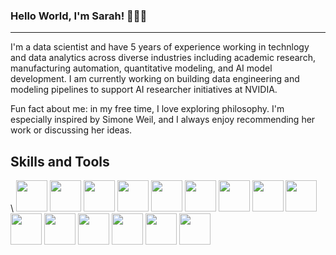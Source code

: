 ### Hello World,  I'm Sarah! 👩🏻‍💻
***

I'm a data scientist and have 5 years of experience working in technlogy and data analytics across diverse industries including academic research, manufacturing automation, quantitative modeling, and AI model development. I am currently working on building data engineering and modeling pipelines to support AI researcher initiatives at NVIDIA.

Fun fact about me: in my free time, I love exploring philosophy. I'm especially inspired by Simone Weil, and I always enjoy recommending her work or discussing her ideas.

<h2> Skills and Tools </h2>\
<a href='https://github.com/https://github.com/SarahAmiraslani?tab=repositories&q=&type=&language=python&sort='><img width='50px' height='50px' src='https://raw.githubusercontent.com/rahulbanerjee26/githubAboutMeGenerator/main/icons/python.svg'></a>
<a href='https://github.com/https://github.com/SarahAmiraslani?tab=repositories&q=&type=&language=scikit&sort='><img width='50px' height='50px' src='https://raw.githubusercontent.com/rahulbanerjee26/githubAboutMeGenerator/main/icons/scikit.svg'></a>
<a href='https://github.com/https://github.com/SarahAmiraslani?tab=repositories&q=&type=&language=pytorch&sort='><img width='50px' height='50px' src='https://raw.githubusercontent.com/rahulbanerjee26/githubAboutMeGenerator/main/icons/pytorch.svg'></a>
<a href='https://github.com/https://github.com/SarahAmiraslani?tab=repositories&q=&type=&language=javascript&sort='><img width='50px' height='50px' src='https://raw.githubusercontent.com/rahulbanerjee26/githubAboutMeGenerator/main/icons/javascript.svg'></a>
<a href='https://github.com/https://github.com/SarahAmiraslani?tab=repositories&q=&type=&language=html&sort='><img width='50px' height='50px' src='https://raw.githubusercontent.com/rahulbanerjee26/githubAboutMeGenerator/main/icons/html.svg'></a>
<a href='https://github.com/https://github.com/SarahAmiraslani?tab=repositories&q=&type=&language=css&sort='><img width='50px' height='50px' src='https://raw.githubusercontent.com/rahulbanerjee26/githubAboutMeGenerator/main/icons/css.svg'></a>
<a href='https://github.com/https://github.com/SarahAmiraslani?tab=repositories&q=&type=&language=bootstrap&sort='><img width='50px' height='50px' src='https://raw.githubusercontent.com/rahulbanerjee26/githubAboutMeGenerator/main/icons/bootstrap.svg'></a>
<a href='https://github.com/https://github.com/SarahAmiraslani?tab=repositories&q=&type=&language=d3js&sort='><img width='50px' height='50px' src='https://raw.githubusercontent.com/rahulbanerjee26/githubAboutMeGenerator/main/icons/d3js.svg'></a>
<a href='https://github.com/https://github.com/SarahAmiraslani?tab=repositories&q=&type=&language=postgresql&sort='><img width='50px' height='50px' src='https://raw.githubusercontent.com/rahulbanerjee26/githubAboutMeGenerator/main/icons/postgresql.svg'></a>
<a href='https://github.com/https://github.com/SarahAmiraslani?tab=repositories&q=&type=&language=mysql&sort='><img width='50px' height='50px' src='https://raw.githubusercontent.com/rahulbanerjee26/githubAboutMeGenerator/main/icons/mysql.svg'></a>
<a href='https://github.com/https://github.com/SarahAmiraslani?tab=repositories&q=&type=&language=docker&sort='><img width='50px' height='50px' src='https://raw.githubusercontent.com/rahulbanerjee26/githubAboutMeGenerator/main/icons/docker.svg'></a>
<a href='https://github.com/https://github.com/SarahAmiraslani?tab=repositories&q=&type=&language=kubernetes&sort='><img width='50px' height='50px' src='https://raw.githubusercontent.com/rahulbanerjee26/githubAboutMeGenerator/main/icons/kubernetes.svg'></a>
<a href='https://github.com/https://github.com/SarahAmiraslani?tab=repositories&q=&type=&language=gcp&sort='><img width='50px' height='50px' src='https://github.com/rahulbanerjee26/githubProfileReadmeGenerator/blob/main/icons/gcp.svg'></a>
<a href='https://github.com/https://github.com/SarahAmiraslani?tab=repositories&q=&type=&language=aws&sort='><img width='50px' height='50px' src='https://github.com/rahulbanerjee26/githubProfileReadmeGenerator/blob/main/icons/aws.svg'></a>
<a href='https://github.com/https://github.com/SarahAmiraslani?tab=repositories&q=&type=&language=selenium&sort='><img width='50px' height='50px' src='https://github.com/rahulbanerjee26/githubProfileReadmeGenerator/blob/main/icons/selenium.svg'></a>


